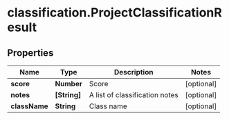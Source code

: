 # classification.ProjectClassificationResult

## Properties
Name | Type | Description | Notes
------------ | ------------- | ------------- | -------------
**score** | **Number** | Score | [optional] 
**notes** | **[String]** | A list of classification notes | [optional] 
**className** | **String** | Class name | [optional] 


